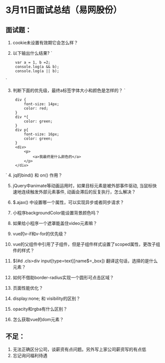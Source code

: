 # 3月11日面试总结（易网股份）

## 面试题：
1. cookie未设置有效期它会怎么样？

2. 以下输出什么结果?
`
    
        var a = 1, b =2;
        console.log(a && b);
        console.log(a || b); 

`

3. 判断下面的优先级，最终a标签字体大小和颜色是怎样的？
`

        div {
            font-size: 14px;
            color: red;
        }
        div *{
            color: green;
        }
        div p{
            font-size: 16px;
            color: green;
        }
        <div>
            <p>
                <a>我最终是什么颜色的</a>
            </p>
        </div>

` 
4. jq的bind() 和 on() 作用？

5. jQuery中animate等动画运用时，如果目标元素是被外部事件驱动, 当鼠标快速地连续触发外部元素事件, 动画会滞后的反复执行，怎么解决？

6. $.ajax() 中设置哪一个属性，可以实现异步或者同步请求？

6. 小程序backgroundColor能设置背景颜色吗？

7. 如果给小程序一个遮罩能盖住video元素嘛？

8. vue的v-if和v-for的优先级？

9. vue的父组件中引用了子组件，但是子组件样式设置了scoped属性，更改子组件的样式？

10. $(#d .cls>div input[type=text][name$=_box]) 翻译这句话，选择的是什么元素？

11. 如何不借助border-radius实现一个圆形可点击区域？

12. 页面性能优化？

13. display:none; 和 visibility的区别？

14. opacity和rgba有什么区别？

15. 怎么获取vue的dom元素？

## 不足：
   1. 无法正确区分公司，谈薪资有点问题。另外写上家公司薪资写的有点低
   2. 忘记询问福利待遇